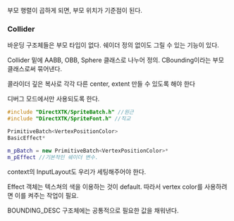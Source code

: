 부모 행렬이 곱하게 되면, 부모 위치가 기준점이 된다.
### Collider
바운딩 구조체들은 부모 타입이 없다.
쉐이더 정의 없이도 그릴 수 있는 기능이 있다.

Collider 밑에 AABB, OBB, Sphere 클래스로 나누어 정의. CBounding이라는 부모 클래스로써 묶어낸다.

콜라이더 깊은 복사로 각각 다른 center, extent 만들 수 있도록 해야 한다

디버그 모드에서만 사용되도록 한다.
``` cpp
#include "DirectXTK/SpriteBatch.h" //원근
#include "DirectXTK/SpriteFont.h" //직교

PrimitiveBatch<VertexPositionColor>
BasicEffect*

m_pBatch = new PrimitiveBatch<VertexPositionColor>*
m_pEffect //기본적인 쉐이더 변수.
```
context의 InputLayout도 우리가 세팅해주어야 한다.

Effect 객체는 텍스쳐의 색을 이용하는 것이 default. 따라서 vertex color를 사용하려면 이를 켜주는 작업이 필요.

BOUNDING_DESC 구조체에는 공통적으로 필요한 값을 채워낸다.

